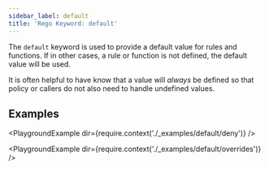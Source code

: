 ```yaml
---
sidebar_label: default
title: 'Rego Keyword: default'
---
```


The `default` keyword is used to provide a default value for rules and
functions. If in other cases, a rule or function is not defined, the default
value will be used.

It is often helpful to have know that a value will _always_ be defined so that
policy or callers do not also need to handle undefined values.


## Examples

<PlaygroundExample dir={require.context('./_examples/default/deny')} />

<PlaygroundExample dir={require.context('./_examples/default/overrides')} />
